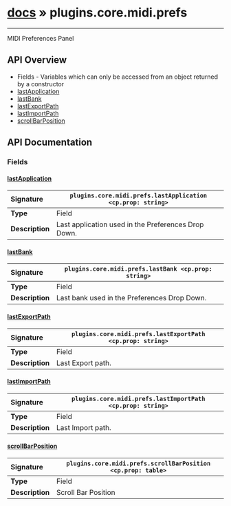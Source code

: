 # [docs](index.md) » plugins.core.midi.prefs
---

MIDI Preferences Panel

## API Overview
* Fields - Variables which can only be accessed from an object returned by a constructor
 * [lastApplication](#lastapplication)
 * [lastBank](#lastbank)
 * [lastExportPath](#lastexportpath)
 * [lastImportPath](#lastimportpath)
 * [scrollBarPosition](#scrollbarposition)

## API Documentation

### Fields

#### [lastApplication](#lastapplication)
| <span style="float: left;">**Signature**</span> | <span style="float: left;">`plugins.core.midi.prefs.lastApplication <cp.prop: string>` </span>                                                          |
| -----------------------------------------------------|---------------------------------------------------------------------------------------------------------|
| **Type**                                             | Field |
| **Description**                                      | Last application used in the Preferences Drop Down. |

#### [lastBank](#lastbank)
| <span style="float: left;">**Signature**</span> | <span style="float: left;">`plugins.core.midi.prefs.lastBank <cp.prop: string>` </span>                                                          |
| -----------------------------------------------------|---------------------------------------------------------------------------------------------------------|
| **Type**                                             | Field |
| **Description**                                      | Last bank used in the Preferences Drop Down. |

#### [lastExportPath](#lastexportpath)
| <span style="float: left;">**Signature**</span> | <span style="float: left;">`plugins.core.midi.prefs.lastExportPath <cp.prop: string>` </span>                                                          |
| -----------------------------------------------------|---------------------------------------------------------------------------------------------------------|
| **Type**                                             | Field |
| **Description**                                      | Last Export path. |

#### [lastImportPath](#lastimportpath)
| <span style="float: left;">**Signature**</span> | <span style="float: left;">`plugins.core.midi.prefs.lastImportPath <cp.prop: string>` </span>                                                          |
| -----------------------------------------------------|---------------------------------------------------------------------------------------------------------|
| **Type**                                             | Field |
| **Description**                                      | Last Import path. |

#### [scrollBarPosition](#scrollbarposition)
| <span style="float: left;">**Signature**</span> | <span style="float: left;">`plugins.core.midi.prefs.scrollBarPosition <cp.prop: table>` </span>                                                          |
| -----------------------------------------------------|---------------------------------------------------------------------------------------------------------|
| **Type**                                             | Field |
| **Description**                                      | Scroll Bar Position |

